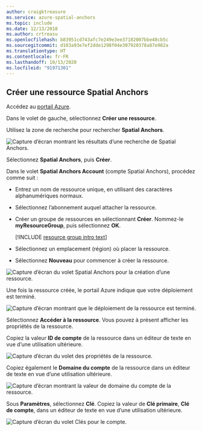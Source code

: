 ```yaml
---
author: craigktreasure
ms.service: azure-spatial-anchors
ms.topic: include
ms.date: 12/13/2018
ms.author: crtreasu
ms.openlocfilehash: b83951cd743afc7e249e3ee37182007bbe40cb5c
ms.sourcegitcommit: d103a93e7ef2dde1298f04e307920378a87e982a
ms.translationtype: HT
ms.contentlocale: fr-FR
ms.lasthandoff: 10/13/2020
ms.locfileid: "91971301"
---
```

## <a name="create-a-spatial-anchors-resource"></a>Créer une ressource Spatial Anchors

Accédez au <a href="https://portal.azure.com" target="_blank">portail Azure</a>.

Dans le volet de gauche, sélectionnez **Créer une ressource**.

Utilisez la zone de recherche pour rechercher **Spatial Anchors**.

![Capture d’écran montrant les résultats d’une recherche de Spatial Anchors.](./media/spatial-anchors-get-started-create-resource/portal-search.png)

Sélectionnez **Spatial Anchors**, puis **Créer**.

Dans le volet **Spatial Anchors Account** (compte Spatial Anchors), procédez comme suit :

* Entrez un nom de ressource unique, en utilisant des caractères alphanumériques normaux.  
* Sélectionnez l’abonnement auquel attacher la ressource.  
* Créer un groupe de ressources en sélectionnant **Créer**. Nommez-le **myResourceGroup**, puis sélectionnez **OK**.  

  [!INCLUDE [resource group intro text](resource-group.md)]
  
* Sélectionnez un emplacement (région) où placer la ressource.  
* Sélectionnez **Nouveau** pour commencer à créer la ressource.

![Capture d’écran du volet Spatial Anchors pour la création d’une ressource.](./media/spatial-anchors-get-started-create-resource/create-resource-form.png)

Une fois la ressource créée, le portail Azure indique que votre déploiement est terminé. 
   
![Capture d’écran montrant que le déploiement de la ressource est terminé.](./media/spatial-anchors-get-started-create-resource/deployment-complete.png)

Sélectionnez **Accéder à la ressource**. Vous pouvez à présent afficher les propriétés de la ressource. 
   
Copiez la valeur **ID de compte** de la ressource dans un éditeur de texte en vue d’une utilisation ultérieure.

![Capture d’écran du volet des propriétés de la ressource.](./media/spatial-anchors-get-started-create-resource/view-resource-properties.png)

Copiez également le **Domaine du compte** de la ressource dans un éditeur de texte en vue d’une utilisation ultérieure.

![Capture d’écran montrant la valeur de domaine du compte de la ressource.](./media/spatial-anchors-get-started-create-resource/view-resource-domain.png)

Sous **Paramètres**, sélectionnez **Clé**. Copiez la valeur de **Clé primaire**, **Clé de compte**, dans un éditeur de texte en vue d’une utilisation ultérieure.

![Capture d’écran du volet Clés pour le compte.](./media/spatial-anchors-get-started-create-resource/view-account-key.png)
